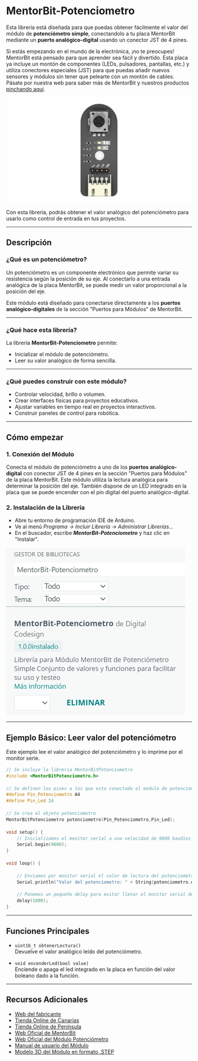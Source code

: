 # MentorBit-Potenciometro

Esta librería está diseñada para que puedas obtener fácilmente el valor del módulo de **potenciómetro simple**, conectandolo a tu placa MentorBit mediante un **puerto analógico-digital** usando un conector JST de 4 pines.

Si estás empezando en el mundo de la electrónica, ¡no te preocupes! MentorBit está pensado para que aprender sea fácil y divertido. Esta placa ya incluye un montón de componentes (LEDs, pulsadores, pantallas, etc.) y utiliza conectores especiales (JST) para que puedas añadir nuevos sensores y módulos sin tener que pelearte con un montón de cables. Pásate por nuestra web para saber más de MentorBit y nuestros productos [pinchando aquí](https://digitalcodesign.com/).

![Render del MentorBit módulo de potenciómetro.](https://github.com/DigitalCodesign/MentorBit-Potenciometro/blob/main/assets/PoteSimple.png)

Con esta librería, podrás obtener el valor analógico del potenciómetro para usarlo como control de entrada en tus proyectos.

---

## Descripción

### ¿Qué es un potenciómetro?

Un potenciómetro es un componente electrónico que permite variar su resistencia según la posición de su eje. Al conectarlo a una entrada analógica de la placa MentorBit, se puede medir un valor proporcional a la posición del eje.

Este módulo está diseñado para conectarse directamente a los **puertos analógico-digitales** de la sección "Puertos para Módulos" de MentorBit.

---

### ¿Qué hace esta librería?

La librería **MentorBit-Potenciometro** permite:

- Inicializar el módulo de potenciómetro.
- Leer su valor analógico de forma sencilla.

---

### ¿Qué puedes construir con este módulo?

- Controlar velocidad, brillo o volumen.
- Crear interfaces físicas para proyectos educativos.
- Ajustar variables en tiempo real en proyectos interactivos.
- Construir paneles de control para robótica.

---

## Cómo empezar

### 1. **Conexión del Módulo**

Conecta el módulo de potenciómetro a uno de los **puertos analógico-digital** con conector JST de 4 pines en la sección "Puertos para Módulos" de la placa MentorBit. Este módulo utiliza la lectura analógica para determinar la posición del eje. También dispone de un LED integrado en la placa que se puede encender con el pin digital del puerto analógico-digital.

### 2. **Instalación de la Librería**

- Abre tu entorno de programación IDE de Arduino.
- Ve al menú *Programa -> Incluir Librería -> Administrar Librerías...*
- En el buscador, escribe ***MentorBit-Potenciometro*** y haz clic en "Instalar".

![Ejemplo de búsqueda en el gestor de librerías del IDE de Arduino.](https://github.com/DigitalCodesign/MentorBit-Potenciometro/blob/main/assets/library_instalation_example.png)

---

## Ejemplo Básico: Leer valor del potenciómetro

Este ejemplo lee el valor analógico del potenciómetro y lo imprime por el monitor serie.

```cpp
// Se incluye la libreria MentorBitPotenciometro
#include <MentorBitPotenciometro.h>

// Se definen los pines a los que esta conectado el modulo de potenciometro
#define Pin_Potenciometro A4
#define Pin_Led 24

// Se crea el objeto potenciometro
MentorBitPotenciometro potenciometro(Pin_Potenciometro,Pin_Led);

void setup() {
    // Inicializamos el monitor serial a una velocidad de 9600 baudios
    Serial.begin(9600);
}

void loop() {

    // Enviamos por monitor serial el valor de lectura del potenciometro
    Serial.println("Valor del potenciometro: " + String(potenciometro.obtenerLectura()));

    // Ponemos un pequeño delay para evitar llenar el monitor serial de mensajes
    delay(1000);
}
```

---

## Funciones Principales

- `uint16_t obtenerLectura()`  
  Devuelve el valor analógico leído del potenciómetro.

- `void encenderLed(bool value)`  
  Enciende o apaga el led integrado en la placa en función del valor boleano dado a la función.

---

## Recursos Adicionales

- [Web del fabricante](https://digitalcodesign.com/)
- [Tienda Online de Canarias](https://canarias.digitalcodesign.com/shop)
- [Tienda Online de Península](https://digitalcodesign.com/shop)
- [Web Oficial de MentorBit](https://digitalcodesign.com/mentorbit)
- [Web Oficial del Módulo Potenciómetro](https://canarias.digitalcodesign.com/shop/00038980-mentorbit-modulo-potenciometro-simple-8130?category=226&order=create_date+desc#attr=)
- [Manual de usuario del Módulo](https://drive.google.com/file/d/1wJwSPecKfR6qf5EHvaB0IV-Uqlk4GfrA/view?usp=drive_link)
- [Modelo 3D del Módulo en formato .STEP](https://drive.google.com/file/d/1-jrsVB2FByyX9HuBMMyJv2z1jdds1Lbm/view?usp=drive_link)
